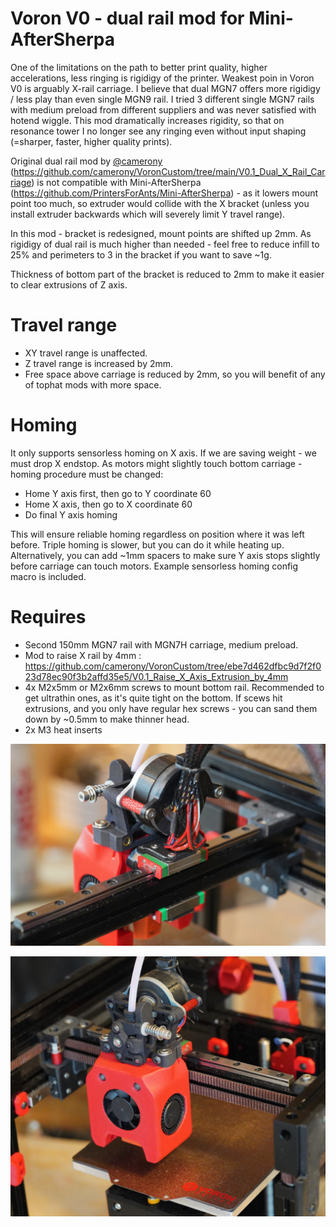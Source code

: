 # Voron V0 - dual rail mod for Mini-AfterSherpa
One of the limitations on the path to better print quality, higher accelerations, less ringing is rigidigy of the printer. Weakest poin in Voron V0 is arguably X-rail carriage. I believe that dual MGN7 offers more rigidigy / less play than even single MGN9 rail. I tried 3 different single MGN7 rails with medium preload from different suppliers and was never satisfied with hotend wiggle. This mod dramatically increases rigidity, so that on resonance tower I no longer see any ringing even without input shaping (=sharper, faster, higher quality prints). 

Original dual rail mod by [@camerony](https://github.com/camerony) (https://github.com/camerony/VoronCustom/tree/main/V0.1_Dual_X_Rail_Carriage) is not compatible with Mini-AfterSherpa (https://github.com/PrintersForAnts/Mini-AfterSherpa) - as it lowers mount point too much, so extruder would collide with the X bracket (unless you install extruder backwards which will severely limit Y travel range). 

In this mod - bracket is redesigned, mount points are shifted up 2mm.
As rigidigy of dual rail is much higher than needed - feel free to reduce infill to 25% and perimeters to 3 in the bracket if you want to save ~1g.

Thickness of bottom part of the bracket is reduced to 2mm to make it easier to clear extrusions of Z axis. 

# Travel range
* XY travel range is unaffected. 
* Z travel range is increased by 2mm. 
* Free space above carriage is reduced by 2mm, so you will benefit of any of tophat mods with more space. 

# Homing
It only supports sensorless homing on X axis. If we are saving weight - we must drop X endstop. 
As motors might slightly touch bottom carriage - homing procedure must be changed:

* Home Y axis first, then go to Y coordinate 60
* Home X axis, then go to X coordinate 60
* Do final Y axis homing

This will ensure reliable homing regardless on position where it was left before. Triple homing is slower, but you can do it while heating up. Alternatively, you can add ~1mm spacers to make sure Y axis stops slightly before carriage can touch motors. Example sensorless homing config macro is included. 

# Requires
* Second 150mm MGN7 rail with MGN7H carriage, medium preload. 
* Mod to raise X rail by 4mm : https://github.com/camerony/VoronCustom/tree/ebe7d462dfbc9d7f2f023d78ec90f3b2affd35e5/V0.1_Raise_X_Axis_Extrusion_by_4mm
* 4x M2x5mm or M2x6mm screws to mount bottom rail. Recommended to get ultrathin ones, as it's quite tight on the bottom. If scews hit extrusions, and you only have regular hex screws - you can sand them down by ~0.5mm to make thinner head.
* 2x M3 heat inserts

![Dual rail assembled](images/2r-1.jpg)

![Dual rail assembled](images/2r-2.jpg)
